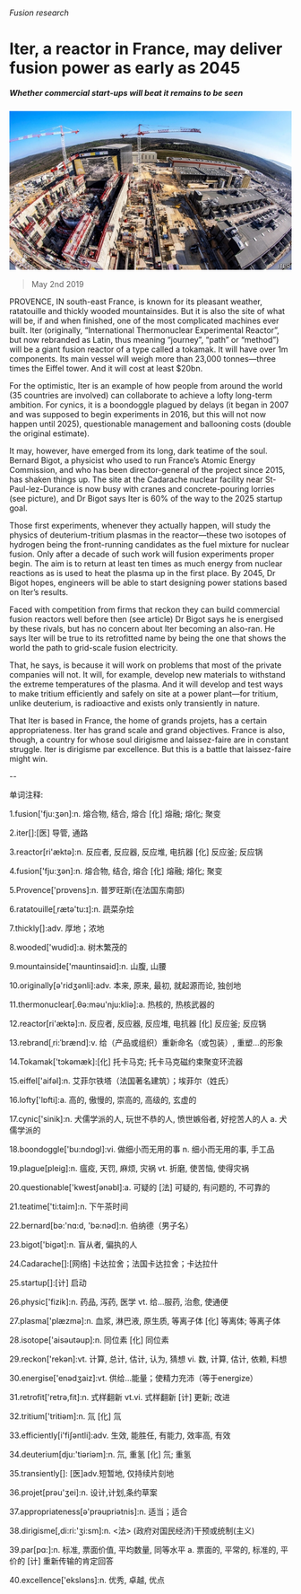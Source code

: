 ###### Fusion research

# Iter, a reactor in France, may deliver fusion power as early as 2045 

##### Whether commercial start-ups will beat it remains to be seen 

![image](images/20190504_STP001_0.jpg) 

> May 2nd 2019 

PROVENCE, IN south-east France, is known for its pleasant weather, ratatouille and thickly wooded mountainsides. But it is also the site of what will be, if and when finished, one of the most complicated machines ever built. Iter (originally, “International Thermonuclear Experimental Reactor”, but now rebranded as Latin, thus meaning “journey”, “path” or “method”) will be a giant fusion reactor of a type called a tokamak. It will have over 1m components. Its main vessel will weigh more than 23,000 tonnes—three times the Eiffel tower. And it will cost at least $20bn. 

For the optimistic, Iter is an example of how people from around the world (35 countries are involved) can collaborate to achieve a lofty long-term ambition. For cynics, it is a boondoggle plagued by delays (it began in 2007 and was supposed to begin experiments in 2016, but this will not now happen until 2025), questionable management and ballooning costs (double the original estimate). 

It may, however, have emerged from its long, dark teatime of the soul. Bernard Bigot, a physicist who used to run France’s Atomic Energy Commission, and who has been director-general of the project since 2015, has shaken things up. The site at the Cadarache nuclear facility near St-Paul-lez-Durance is now busy with cranes and concrete-pouring lorries (see picture), and Dr Bigot says Iter is 60% of the way to the 2025 startup goal. 

Those first experiments, whenever they actually happen, will study the physics of deuterium-tritium plasmas in the reactor—these two isotopes of hydrogen being the front-running candidates as the fuel mixture for nuclear fusion. Only after a decade of such work will fusion experiments proper begin. The aim is to return at least ten times as much energy from nuclear reactions as is used to heat the plasma up in the first place. By 2045, Dr Bigot hopes, engineers will be able to start designing power stations based on Iter’s results. 

Faced with competition from firms that reckon they can build commercial fusion reactors well before then (see article) Dr Bigot says he is energised by these rivals, but has no concern about Iter becoming an also-ran. He says Iter will be true to its retrofitted name by being the one that shows the world the path to grid-scale fusion electricity. 

That, he says, is because it will work on problems that most of the private companies will not. It will, for example, develop new materials to withstand the extreme temperatures of the plasma. And it will develop and test ways to make tritium efficiently and safely on site at a power plant—for tritium, unlike deuterium, is radioactive and exists only transiently in nature. 

That Iter is based in France, the home of grands projets, has a certain appropriateness. Iter has grand scale and grand objectives. France is also, though, a country for whose soul dirigisme and laissez-faire are in constant struggle. Iter is dirigisme par excellence. But this is a battle that laissez-faire might win. 

-- 

 单词注释:

1.fusion['fju:ʒәn]:n. 熔合物, 结合, 熔合 [化] 熔融; 熔化; 聚变 

2.iter[]:[医] 导管, 通路 

3.reactor[ri'æktә]:n. 反应者, 反应器, 反应堆, 电抗器 [化] 反应釜; 反应锅 

4.fusion['fju:ʒәn]:n. 熔合物, 结合, 熔合 [化] 熔融; 熔化; 聚变 

5.Provence['prɒvens]:n. 普罗旺斯(在法国东南部) 

6.ratatouille[ˌrætə'tu:ɪ]:n. 蔬菜杂烩 

7.thickly[]:adv. 厚地；浓地 

8.wooded['wudid]:a. 树木繁茂的 

9.mountainside['mauntinsaid]:n. 山腹, 山腰 

10.originally[ә'ridʒәnli]:adv. 本来, 原来, 最初, 就起源而论, 独创地 

11.thermonuclear[.θә:mәu'nju:kliә]:a. 热核的, 热核武器的 

12.reactor[ri'æktә]:n. 反应者, 反应器, 反应堆, 电抗器 [化] 反应釜; 反应锅 

13.rebrand[ˌri:ˈbrænd]:v. 给（产品或组织）重新命名（或包装）, 重塑…的形象 

14.Tokamak['tɔkәmæk]:[化] 托卡马克; 托卡马克磁约束聚变环流器 

15.eiffel['aifәl]:n. 艾菲尔铁塔（法国著名建筑）；埃菲尔（姓氏） 

16.lofty['lɒfti]:a. 高的, 傲慢的, 崇高的, 高级的, 玄虚的 

17.cynic['sinik]:n. 犬儒学派的人, 玩世不恭的人, 愤世嫉俗者, 好挖苦人的人 a. 犬儒学派的 

18.boondoggle['bu:ndɒgl]:vi. 做细小而无用的事 n. 细小而无用的事, 手工品 

19.plague[pleig]:n. 瘟疫, 天罚, 麻烦, 灾祸 vt. 折磨, 使苦恼, 使得灾祸 

20.questionable['kwestʃәnәbl]:a. 可疑的 [法] 可疑的, 有问题的, 不可靠的 

21.teatime['ti:taim]:n. 下午茶时间 

22.bernard[bә:'nɑ:d, 'bә:nәd]:n. 伯纳德（男子名） 

23.bigot['bigәt]:n. 盲从者, 偏执的人 

24.Cadarache[]:[网络] 卡达拉舍；法国卡达拉舍；卡达拉什 

25.startup[]:[计] 启动 

26.physic['fizik]:n. 药品, 泻药, 医学 vt. 给...服药, 治愈, 使通便 

27.plasma['plæzmә]:n. 血浆, 淋巴液, 原生质, 等离子体 [化] 等离体; 等离子体 

28.isotope['aisәutәup]:n. 同位素 [化] 同位素 

29.reckon['rekәn]:vt. 计算, 总计, 估计, 认为, 猜想 vi. 数, 计算, 估计, 依赖, 料想 

30.energise['enәdʒaiz]:vt. 供给…能量；使精力充沛（等于energize） 

31.retrofit['retrә,fit]:n. 式样翻新 vt.vi. 式样翻新 [计] 更新; 改进 

32.tritium['tritiәm]:n. 氚 [化] 氚 

33.efficiently[i'fiʃәntli]:adv. 生效, 能胜任, 有能力, 效率高, 有效 

34.deuterium[dju:'tiәriәm]:n. 氘, 重氢 [化] 氘; 重氢 

35.transiently[]: [医]adv.短暂地, 仅持续片刻地 

36.projet[prәu'ʒei]:n. 设计,计划,条约草案 

37.appropriateness[ə'prəupriətnis]:n. 适当；适合 

38.dirigisme[,di:ri:'ʒi:sm]:n. <法> (政府对国民经济)干预或统制(主义) 

39.par[pɑ:]:n. 标准, 票面价值, 平均数量, 同等水平 a. 票面的, 平常的, 标准的, 平价的 [计] 重新传输的肯定回答 

40.excellence['ekslәns]:n. 优秀, 卓越, 优点 

